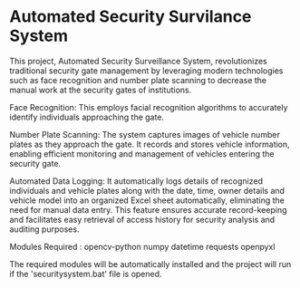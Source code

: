 # Automated Security Survilance System




This project, Automated Security Surveillance System, revolutionizes traditional security gate management by leveraging modern technologies such as face recognition and number plate scanning to decrease the manual work at the security gates of institutions.

Face Recognition: This employs facial recognition algorithms to accurately identify individuals approaching the gate.

Number Plate Scanning: The system captures images of vehicle number plates as they approach the gate. It records and stores vehicle information, enabling efficient monitoring and management of vehicles entering the security gate.

Automated Data Logging: It automatically logs details of recognized individuals and vehicle plates along with the date, time, owner details and vehicle model into an organized Excel sheet automatically, eliminating the need for manual data entry. This feature ensures accurate record-keeping and facilitates easy retrieval of access history for security analysis and auditing purposes.

Modules Required :
opencv-python
numpy
datetime
requests
openpyxl

The required modules will be automatically installed and the project will run if the 'securitysystem.bat' file is opened.
